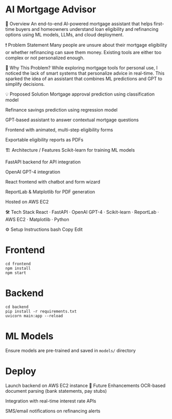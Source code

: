 # AI Mortgage Advisor

📝 Overview
An end-to-end AI-powered mortgage assistant that helps first-time buyers and homeowners understand loan eligibility and refinancing options using ML models, LLMs, and cloud deployment.

❗ Problem Statement
Many people are unsure about their mortgage eligibility or whether refinancing can save them money. Existing tools are either too complex or not personalized enough.

🎯 Why This Problem?
While exploring mortgage tools for personal use, I noticed the lack of smart systems that personalize advice in real-time. This sparked the idea of an assistant that combines ML predictions and GPT to simplify decisions.

💡 Proposed Solution
Mortgage approval prediction using classification model

Refinance savings prediction using regression model

GPT-based assistant to answer contextual mortgage questions

Frontend with animated, multi-step eligibility forms

Exportable eligibility reports as PDFs

🏗️ Architecture / Features
Scikit-learn for training ML models

FastAPI backend for API integration

OpenAI GPT-4 integration

React frontend with chatbot and form wizard

ReportLab & Matplotlib for PDF generation

Hosted on AWS EC2

🛠 Tech Stack
React · FastAPI · OpenAI GPT-4 · Scikit-learn · ReportLab · AWS EC2 · Matplotlib · Python

⚙️ Setup Instructions
bash
Copy
Edit
# Frontend

```
cd frontend
npm install
npm start
```


# Backend
```
cd backend
pip install -r requirements.txt
uvicorn main:app --reload
```

# ML Models
Ensure models are pre-trained and saved in `models/` directory

# Deploy
Launch backend on AWS EC2 instance
🔭 Future Enhancements
OCR-based document parsing (bank statements, pay stubs)

Integration with real-time interest rate APIs

SMS/email notifications on refinancing alerts
